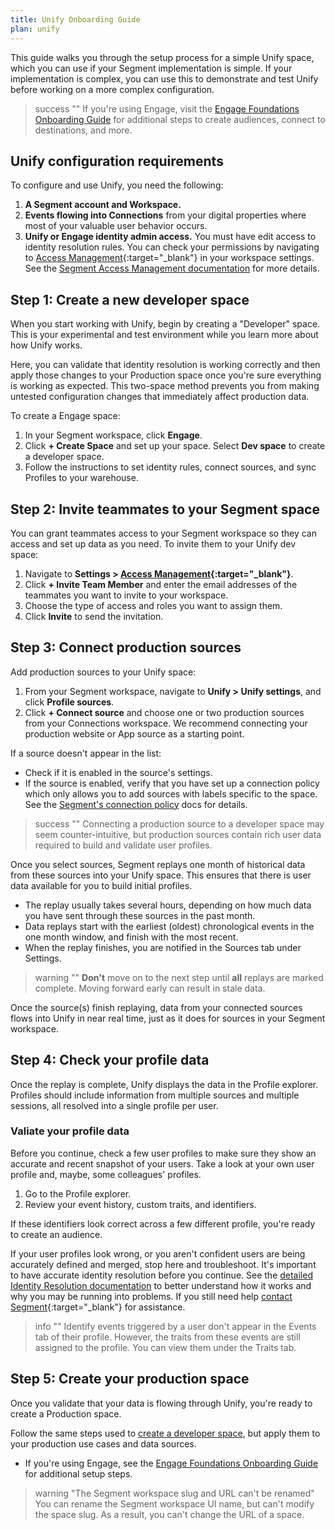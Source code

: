 ```yaml
---
title: Unify Onboarding Guide
plan: unify
---
```


This guide walks you through the setup process for a simple Unify space, which you can use if your Segment implementation is simple. If your implementation is complex, you can use this to demonstrate and test Unify before working on a more complex configuration.

> success ""
> If you're using Engage, visit the [Engage Foundations Onboarding Guide](/docs/engage/quickstart) for additional steps to create audiences, connect to destinations, and more.

## Unify configuration requirements

To configure and use Unify, you need the following:

1. **A Segment account and Workspace.**
2. **Events flowing into Connections** from your digital properties where most of your valuable user behavior occurs.
3. **Unify or Engage identity admin access.** You must have edit access to identity resolution rules. You can check your permissions by navigating to [Access Management](https://app.segment.com/goto-my-workspace/settings/access-management){:target="_blank"} in your workspace settings. See the [Segment Access Management documentation](/docs/segment-app/iam/) for more details.

## Step 1: Create a new developer space

When you start working with Unify, begin by creating a "Developer" space. This is your experimental and test environment while you learn more about how Unify works. 

Here, you can validate that identity resolution is working correctly and then apply those changes to your Production space once you're sure everything is working as expected. This two-space method prevents you from making untested configuration changes that immediately affect production data.

To create a Engage space:

1. In your Segment workspace, click **Engage**.
2. Click **+ Create Space** and set up your space. Select **Dev space** to create a developer space.
3. Follow the instructions to set identity rules, connect sources, and sync Profiles to your warehouse. 

## Step 2: Invite teammates to your Segment space

You can grant teammates access to your Segment workspace so they can access and set up data as you need. To invite them to your Unify dev space: 

1. Navigate to **Settings > [Access Management](https://app.segment.com/goto-my-workspace/settings/access-management){:target="_blank"}**.
2. Click **+ Invite Team Member** and enter the email addresses of the teammates you want to invite to your workspace.
3. Choose the type of access and roles you want to assign them.
4. Click **Invite** to send the invitation. 

## Step 3: Connect production sources

Add production sources to your Unify space:

1. From your Segment workspace, navigate to **Unify > Unify settings**, and click **Profile sources**.
2. Click **+ Connect source** and choose one or two production sources from your Connections workspace. We recommend connecting your production website or App source as a starting point.

If a source doesn't appear in the list:
- Check if it is enabled in the source's settings. 
- If the source is enabled, verify that you have set up a connection policy which only allows you to add sources with labels specific to the space. See the [Segment's connection policy](/docs/unify/identity-resolution/space-setup/#step-three-set-up-a-connection-policy) docs for details.

> success ""
> Connecting a production source to a developer space may seem counter-intuitive, but production sources contain rich user data required to build and validate user profiles.

Once you select sources, Segment replays one month of historical data from these sources into your Unify space. This ensures that there is user data available for you to build initial profiles. 

- The replay usually takes several hours, depending on how much data you have sent through these sources in the past month. 
- Data replays start with the earliest (oldest) chronological events in the one month window, and finish with the most recent.
- When the replay finishes, you are notified in the Sources tab under Settings.

> warning ""
> **Don't** move on to the next step until **all** replays are marked complete. Moving forward early can result in stale data.

Once the source(s) finish replaying, data from your connected sources flows into Unify in near real time, just as it does for sources in your Segment workspace.


## Step 4: Check your profile data

Once the replay is complete, Unify displays the data in the Profile explorer. Profiles should include information from multiple sources and multiple sessions, all resolved into a single profile per user.

### Valiate your profile data 
Before you continue, check a few user profiles to make sure they show an accurate and recent snapshot of your users. Take a look at your own user profile and, maybe, some colleagues' profiles. 

1. Go to the Profile explorer.
2. Review your event history, custom traits, and identifiers.

If these identifiers look correct across a few different profile, you're ready to create an audience.

If your user profiles look wrong, or you aren't confident users are being accurately defined and merged, stop here and troubleshoot. It's important to have accurate identity resolution before you continue. See the [detailed Identity Resolution documentation](/docs/unify/identity-resolution/) to better understand how it works and why you may be running into problems. If you still need help [contact Segment](https://segment.com/help/contact/){:target="_blank"} for assistance.

> info ""
> Identify events triggered by a user don't appear in the Events tab of their profile. However, the traits from these events are still assigned to the profile. You can view them under the Traits tab.


## Step 5: Create your production space

Once you validate that your data is flowing through Unify, you're ready to create a Production space. 

Follow the same steps used to [create a developer space](#step-1-create-a-new-developer-space), but apply them to your production use cases and data sources.

- If you're using Engage, see the [Engage Foundations Onboarding Guide](/docs/engage/quickstart) for additional setup steps.

> warning "The Segment workspace slug and URL can't be renamed"
> You can rename the Segment workspace UI name, but can't modify the space slug. As a result, you can't change the URL of a space.
